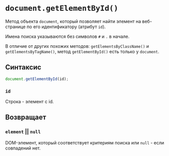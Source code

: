 # `document.getElementById()`

Метод объекта `document`, который позволяет найти элемент на веб-странице по его идентификатору (атрибут `id`).

Имена поиска указываются без символов `#` и `.` в начале.

В отличие от других похожих методов: `getElementsByClassName()` и `getElementsByTagName()`, метод `getElementById()` есть только у `document`.

## Синтаксис

```js
document.getElementById(id);
```

### `id`

Строка - элемент с id.

## Возвращает

### `element` || `null`

DOM-элемент, который соответствует критериям поиска или `null` - если совпадений нет.
